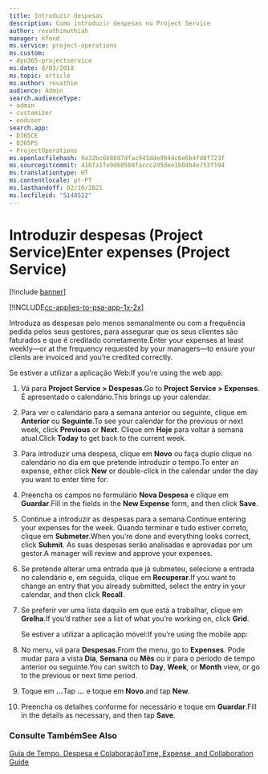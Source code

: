 ```yaml
---
title: Introduzir despesas
description: Como introduzir despesas no Project Service
author: revathimuthiah
manager: kfend
ms.service: project-operations
ms.custom:
- dyn365-projectservice
ms.date: 8/03/2018
ms.topic: article
ms.author: revathim
audience: Admin
search.audienceType:
- admin
- customizer
- enduser
search.app:
- D365CE
- D365PS
- ProjectOperations
ms.openlocfilehash: 9a32bc6b8687dfac941dde9944c6e6b4fd8f723f
ms.sourcegitcommit: 418fa1fe9d605b8faccc2d5dee1b04b4e753f194
ms.translationtype: HT
ms.contentlocale: pt-PT
ms.lasthandoff: 02/10/2021
ms.locfileid: "5148522"
---
```

# <a name="enter-expenses-project-service"></a><span data-ttu-id="5c873-103">Introduzir despesas (Project Service)</span><span class="sxs-lookup"><span data-stu-id="5c873-103">Enter expenses (Project Service)</span></span>

[!include [banner](../includes/psa-now-project-operations.md)]

[!INCLUDE[cc-applies-to-psa-app-1x-2x](../includes/cc-applies-to-psa-app-1x-2x.md)]

<span data-ttu-id="5c873-104">Introduza as despesas pelo menos semanalmente ou com a frequência pedida pelos seus gestores, para assegurar que os seus clientes são faturados e que é creditado corretamente.</span><span class="sxs-lookup"><span data-stu-id="5c873-104">Enter your expenses at least weekly—or at the frequency requested by your managers—to ensure your clients are invoiced and you’re credited correctly.</span></span>  
  
 <span data-ttu-id="5c873-105">Se estiver a utilizar a aplicação Web:</span><span class="sxs-lookup"><span data-stu-id="5c873-105">If you’re using the web app:</span></span>  
  
1. <span data-ttu-id="5c873-106">Vá para **Project Service > Despesas**.</span><span class="sxs-lookup"><span data-stu-id="5c873-106">Go to **Project Service > Expenses**.</span></span> <span data-ttu-id="5c873-107">É apresentado o calendário.</span><span class="sxs-lookup"><span data-stu-id="5c873-107">This brings up your calendar.</span></span>  
  
2. <span data-ttu-id="5c873-108">Para ver o calendário para a semana anterior ou seguinte, clique em **Anterior** ou **Seguinte**.</span><span class="sxs-lookup"><span data-stu-id="5c873-108">To see your calendar for the previous or next week, click **Previous** or **Next**.</span></span> <span data-ttu-id="5c873-109">Clique em **Hoje** para voltar à semana atual.</span><span class="sxs-lookup"><span data-stu-id="5c873-109">Click **Today** to get back to the current week.</span></span>  
  
3. <span data-ttu-id="5c873-110">Para introduzir uma despesa, clique em **Novo** ou faça duplo clique no calendário no dia em que pretende introduzir o tempo.</span><span class="sxs-lookup"><span data-stu-id="5c873-110">To enter an expense, either click **New** or double-click in the calendar under the day you want to enter time for.</span></span>  
  
4. <span data-ttu-id="5c873-111">Preencha os campos no formulário **Nova Despesa** e clique em **Guardar**.</span><span class="sxs-lookup"><span data-stu-id="5c873-111">Fill in the fields in the **New Expense** form, and then click **Save**.</span></span>  
  
5. <span data-ttu-id="5c873-112">Continue a introduzir as despesas para a semana.</span><span class="sxs-lookup"><span data-stu-id="5c873-112">Continue entering your expenses for the week.</span></span> <span data-ttu-id="5c873-113">Quando terminar e tudo estiver correto, clique em **Submeter**.</span><span class="sxs-lookup"><span data-stu-id="5c873-113">When you’re done and everything looks correct, click **Submit**.</span></span> <span data-ttu-id="5c873-114">As suas despesas serão analisadas e aprovadas por um gestor.</span><span class="sxs-lookup"><span data-stu-id="5c873-114">A manager will review and approve your expenses.</span></span>  
  
6. <span data-ttu-id="5c873-115">Se pretende alterar uma entrada que já submeteu, selecione a entrada no calendário e, em seguida, clique em **Recuperar**.</span><span class="sxs-lookup"><span data-stu-id="5c873-115">If you want to change an entry that you already submitted, select the entry in your calendar, and then click **Recall**.</span></span>  
  
7. <span data-ttu-id="5c873-116">Se preferir ver uma lista daquilo em que está a trabalhar, clique em **Grelha**.</span><span class="sxs-lookup"><span data-stu-id="5c873-116">If you’d rather see a list of what you’re working on, click **Grid**.</span></span>  
  
   <span data-ttu-id="5c873-117">Se estiver a utilizar a aplicação móvel:</span><span class="sxs-lookup"><span data-stu-id="5c873-117">If you’re using the mobile app:</span></span>  
  
8. <span data-ttu-id="5c873-118">No menu, vá para **Despesas**.</span><span class="sxs-lookup"><span data-stu-id="5c873-118">From the menu, go to **Expenses**.</span></span>     <span data-ttu-id="5c873-119">Pode mudar para a vista **Dia**, **Semana** ou **Mês** ou ir para o período de tempo anterior ou seguinte.</span><span class="sxs-lookup"><span data-stu-id="5c873-119">You can switch to **Day**, **Week**, or **Month** view, or go to the previous or next time period.</span></span>  
  
9. <span data-ttu-id="5c873-120">Toque em **…**</span><span class="sxs-lookup"><span data-stu-id="5c873-120">Tap **…**</span></span> <span data-ttu-id="5c873-121">e toque em **Novo**.</span><span class="sxs-lookup"><span data-stu-id="5c873-121">and tap **New**.</span></span>  
  
10. <span data-ttu-id="5c873-122">Preencha os detalhes conforme for necessário e toque em **Guardar**.</span><span class="sxs-lookup"><span data-stu-id="5c873-122">Fill in the details as necessary, and then tap **Save**.</span></span>  
  
### <a name="see-also"></a><span data-ttu-id="5c873-123">Consulte Também</span><span class="sxs-lookup"><span data-stu-id="5c873-123">See Also</span></span>  
 [<span data-ttu-id="5c873-124">Guia de Tempo, Despesa e Colaboração</span><span class="sxs-lookup"><span data-stu-id="5c873-124">Time, Expense, and Collaboration Guide</span></span>](../psa/time-expense-collaboration-guide.md)
